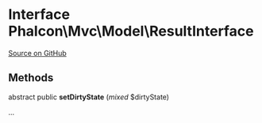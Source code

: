 # Interface **Phalcon\\Mvc\\Model\\ResultInterface**

<a href="https://github.com/phalcon/cphalcon/blob/master/phalcon/mvc/model/resultinterface.zep" class="btn btn-default btn-sm">Source on GitHub</a>

## Methods
abstract public  **setDirtyState** (*mixed* $dirtyState)

...



